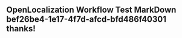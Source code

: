 <properties
ms.topic="hero-topic"
ms.test1="hero-topic"
ms.test2="test"/>


## OpenLocalization Workflow Test MarkDown bef26be4-1e17-4f7d-afcd-bfd486f40301 thanks!



<!--HONumber=Aug16_HO4-->


